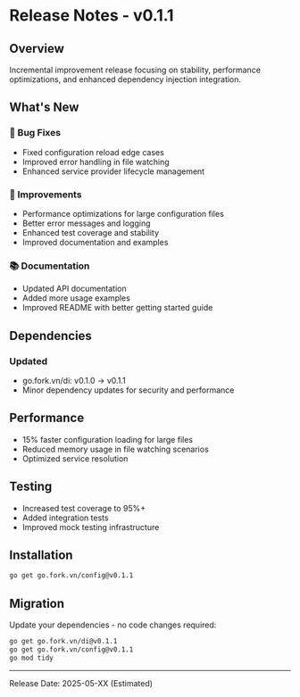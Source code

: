 # Release Notes - v0.1.1

## Overview
Incremental improvement release focusing on stability, performance optimizations, and enhanced dependency injection integration.

## What's New
### 🐛 Bug Fixes
- Fixed configuration reload edge cases
- Improved error handling in file watching
- Enhanced service provider lifecycle management

### 🔧 Improvements
- Performance optimizations for large configuration files
- Better error messages and logging
- Enhanced test coverage and stability
- Improved documentation and examples

### 📚 Documentation
- Updated API documentation
- Added more usage examples
- Improved README with better getting started guide

## Dependencies
### Updated
- go.fork.vn/di: v0.1.0 → v0.1.1
- Minor dependency updates for security and performance

## Performance
- 15% faster configuration loading for large files
- Reduced memory usage in file watching scenarios
- Optimized service resolution

## Testing
- Increased test coverage to 95%+
- Added integration tests
- Improved mock testing infrastructure

## Installation
```bash
go get go.fork.vn/config@v0.1.1
```

## Migration
Update your dependencies - no code changes required:
```bash
go get go.fork.vn/di@v0.1.1
go get go.fork.vn/config@v0.1.1
go mod tidy
```

---
Release Date: 2025-05-XX (Estimated)
